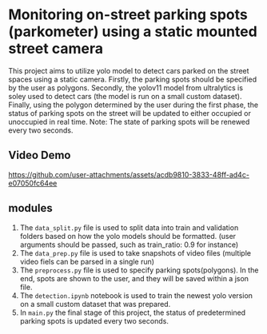 # Monitoring on-street parking spots (parkometer) using a static mounted street camera
This project aims to utilize yolo model to detect cars parked on the street spaces using a static camera.
Firstly, the parking spots should be specified by the user as polygons. Secondly, the yolov11 model from ultralytics is soley
used to detect cars (the model is run on a small custom dataset). Finally, using the polygon determined by the user during the
first phase, the status of parking spots on the street will be updated to either occupied or unoccupied in real time.
Note: The state of parking spots will be renewed every two seconds.
## Video Demo

https://github.com/user-attachments/assets/acdb9810-3833-48ff-ad4c-e07050fc64ee

## modules
1. The `data_split.py` file is used to split data into train and validation folders based on how the yolo models should be formatted.
(user arguments should be passed, such as train_ratio: 0.9 for instance)
2. The `data_prep.py` file is used to take snapshots of video files (multiple video fiels can be parsed in a single run)
3. The `preprocess.py` file is used to specify parking spots(polygons). In the end, spots are shown to the user, and they will be
saved within a json file.
4. The `detection.ipynb` notebook is used to train the newest yolo version on a small custom dataset that was prepared.
5. In `main.py` the final stage of this project, the status of predetermined parking spots is updated every two seconds.

